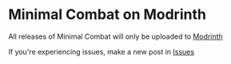 # Minimal Combat on Modrinth
All releases of Minimal Combat will only be uploaded to [Modrinth](https://modrinth.com/resourcepack/minimal-combat)

If you're experiencing issues, make a new post in [Issues](https://github.com/0DarkPhoenix/MinimalCombat/issues)
